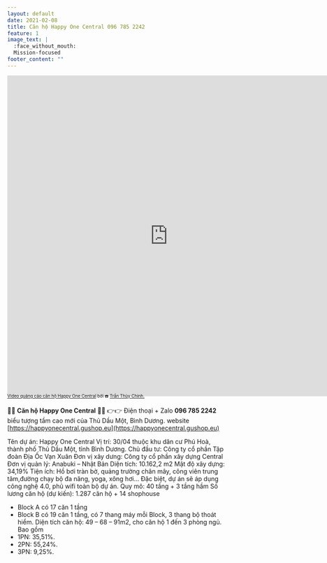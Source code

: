 ```yaml
---
layout: default
date: 2021-02-08
title: Căn hộ Happy One Central 096 785 2242
feature: 1
image_text: |
  :face_without_mouth:
  Mission-focused
footer_content: ""
---
```


<iframe src="https://www.facebook.com/plugins/video.php?href=https%3A%2F%2Fwww.facebook.com%2Fcytimy%2Fvideos%2F442204913597719%2F&width=734&show_text=false&height=734&appId" width="734" height="734" style="border:none;overflow:hidden" scrolling="no" frameborder="0" allowfullscreen="true" allow="autoplay; clipboard-write; encrypted-media; picture-in-picture; web-share" allowFullScreen="true"></iframe>

<div style="margin-top: -.7em; font-size: .7em;">
<a href="https://www.facebook.com/cytimy/videos/442204913597719/">Video quảng cáo căn hộ Happy One Central</a> bởi ☎️ <a href="tel:0967852242">Trần Thùy Chinh.</a>
</div>

💛💛 **Căn hộ Happy One Central**  💛💛
👉👉 Điện thoại + Zalo **096 785 2242**
biểu tượng tầm cao mới của Thủ Dầu Một, Bình Dương.
website [https://happyonecentral.gushop.eu](https://happyonecentral.gushop.eu)

Tên dự án: Happy One Central
Vị trí: 30/04 thuộc khu dân cư Phú Hoà, thành phố Thủ Dầu Một, tỉnh Bình Dương.
Chủ đầu tư: Công ty cổ phần Tập đoàn Địa Ốc Vạn Xuân
Đơn vị xây dưng: Công ty cổ phần xây dựng Central
Đơn vị quản lý: Anabuki – Nhật Bản
Diện tích: 10.162,2 m2
Mật độ xây dựng: 34,19%
Tiện ích: Hồ bơi tràn bờ, quảng trường chân mây, công viên trung tâm,đường chạy bộ đa năng, yoga, xông hơi... Đặc biệt, dự án sẽ áp dụng công nghệ 4.0, phủ wifi toàn bộ dự án.
Quy mô: 40 tầng + 3 tầng hầm
Số lương căn hộ (dự kiến): 1.287 căn hộ + 14 shophouse
+ Block A có 17 căn 1 tầng
+ Block B có 19 căn 1 tầng, có 7 thang máy mỗi Block, 3 thang bộ thoát hiểm.
Diện tích căn hộ: 49 – 68 – 91m2, cho căn hộ 1 đến 3 phòng ngủ. Bao gồm
+ 1PN: 35,51%.
+ 2PN: 55,24%.
+ 3PN: 9,25%.

